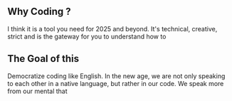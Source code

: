 ## Why Coding ?
I think it is a tool you need for 2025 and beyond. It's technical, creative, strict and is the gateway for you to understand how to 

## The Goal of this 
Democratize coding like English. In the new age, we are not only speaking to each other in a native language, but rather in our code. We speak more from our mental that 

